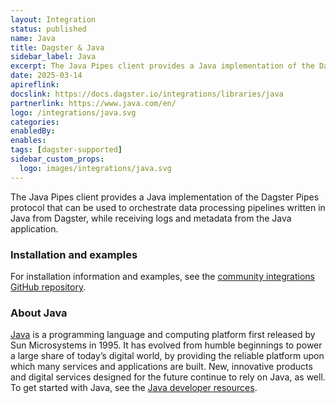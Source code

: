 ```yaml
---
layout: Integration
status: published
name: Java
title: Dagster & Java
sidebar_label: Java
excerpt: The Java Pipes client provides a Java implementation of the Dagster Pipes protocol that can be used to orchestrate data processing pipelines written in Java from Dagster, while receiving logs and metadata from the Java application.
date: 2025-03-14
apireflink: 
docslink: https://docs.dagster.io/integrations/libraries/java
partnerlink: https://www.java.com/en/
logo: /integrations/java.svg
categories:
enabledBy:
enables:
tags: [dagster-supported]
sidebar_custom_props: 
  logo: images/integrations/java.svg
---
```


The Java Pipes client provides a Java implementation of the Dagster Pipes protocol that can be used to orchestrate data processing pipelines written in Java from Dagster, while receiving logs and metadata from the Java application.

### Installation and examples

For installation information and examples, see the [community integrations GitHub repository](https://github.com/dagster-io/community-integrations/blob/main/libraries/pipes/implementations/java/README.md).

### About Java

[Java](https://www.java.com/en/) is a programming language and computing platform first released by Sun Microsystems in 1995. It has evolved from humble beginnings to power a large share of today’s digital world, by providing the reliable platform upon which many services and applications are built. New, innovative products and digital services designed for the future continue to rely on Java, as well. To get started with Java, see the [Java developer resources](https://dev.java/).